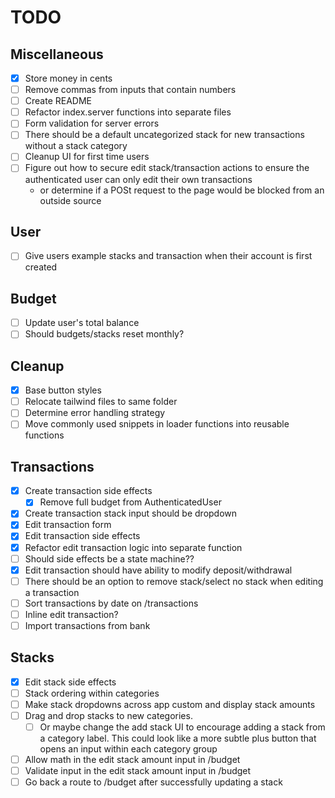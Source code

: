 # TODO

## Miscellaneous
- [x] Store money in cents
- [ ] Remove commas from inputs that contain numbers 
- [ ] Create README
- [ ] Refactor index.server functions into separate files
- [ ] Form validation for server errors
- [ ] There should be a default uncategorized stack for new transactions without a stack category
- [ ] Cleanup UI for first time users
- [ ] Figure out how to secure edit stack/transaction actions to ensure the authenticated user can only edit their own transactions
  - or determine if a POSt request to the page would be blocked from an outside source

## User
- [ ] Give users example stacks and transaction when their account is first created
## Budget
- [ ] Update user's total balance
- [ ] Should budgets/stacks reset monthly? 

## Cleanup
- [x] Base button styles
- [ ] Relocate tailwind files to same folder
- [ ] Determine error handling strategy
- [ ] Move commonly used snippets in loader functions into reusable functions

## Transactions
- [x] Create transaction side effects
  - [x] Remove full budget from AuthenticatedUser
- [x] Create transaction stack input should be dropdown
- [x] Edit transaction form
- [x] Edit transaction side effects
- [x] Refactor edit transaction logic into separate function
- [ ] Should side effects be a state machine??
- [x] Edit transaction should have ability to modify deposit/withdrawal
- [ ] There should be an option to remove stack/select no stack when editing a transaction
- [ ] Sort transactions by date on /transactions
- [ ] Inline edit transaction?
- [ ] Import transactions from bank

## Stacks
- [x] Edit stack side effects
- [ ] Stack ordering within categories
- [ ] Make stack dropdowns across app custom and display stack amounts
- [ ] Drag and drop stacks to new categories.
  - [ ] Or maybe change the add stack UI to encourage adding a stack from a category label. This could look like a more subtle plus button that opens an input within each category group
- [ ] Allow math in the edit stack amount input in /budget
- [ ] Validate input in the edit stack amount input in /budget
- [ ] Go back a route to /budget after successfully updating a stack

